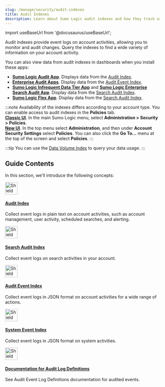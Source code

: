 ```yaml
---
slug: /manage/security/audit-indexes
title: Audit Indexes
description: Learn about Sumo Logic audit indexes and how they track user activity, access logs, and system events for compliance.
---
```


import useBaseUrl from '@docusaurus/useBaseUrl';

Audit indexes provide event logs on account activities, allowing you to monitor and audit changes. Query the indexes to find a wide variety of information on your account activity.

You can also view data from audit indexes in dashboards when you install these apps:
* [**Sumo Logic Audit App**](/docs/integrations/sumo-apps/audit/). Displays data from the [Audit Index](/docs/manage/security/audit-indexes/audit-index).
* [**Enterprise Audit Apps**](/docs/integrations/sumo-apps/enterprise-audit/). Display data from the [Audit Event Index](/docs/manage/security/audit-indexes/audit-event-index).
* [**Sumo Logic Infrequent Data Tier App**](/docs/integrations/sumo-apps/infrequent-data-tier) and [**Sumo Logic Enterprise Search Audit App**](/docs/integrations/sumo-apps/enterprise-search-audit/). Display data from the [Search Audit Index](/docs/manage/security/audit-indexes/search-audit-index).
* [**Sumo Logic Flex App**](/docs/integrations/sumo-apps/flex). Display data from the [Search Audit Index](/docs/manage/security/audit-indexes/search-audit-index).

:::note
Availability of the indexes differs according to your account type. You can enable access to audit indexes in the **Policies** tab. <br/>[**Classic UI**](/docs/get-started/sumo-logic-ui-classic). In the main Sumo Logic menu, select **Administration > Security > Policies**. <br/>[**New UI**](/docs/get-started/sumo-logic-ui). In the top menu select **Administration**, and then under **Account Security Settings** select **Policies**. You can also click the **Go To...** menu at the top of the screen and select **Policies**. 
:::

:::tip
You can use the [Data Volume Index](/docs/manage/ingestion-volume/data-volume-index/) to query your data usage.
:::

## Guide Contents

In this section, we'll introduce the following concepts:

<div className="box-wrapper">
<div className="box smallbox card">
  <div className="container">
  <a href="/docs/manage/security/audit-indexes/audit-index"><img src={useBaseUrl('img/icons/security/security.png')} alt="Shield icon" width="40"/><h4>Audit Index</h4></a>
  <p>Collect event logs in plain text on account activities, such as account management, user activity, scheduled searches, and alerting.</p>
  </div>
</div>
<div className="box smallbox card">
  <div className="container">
  <a href="/docs/manage/security/audit-indexes/search-audit-index"><img src={useBaseUrl('img/icons/security/security.png')} alt="Shield icon" width="40"/><h4>Search Audit Index</h4></a>
  <p>Collect event logs on search activities in your account.</p>
  </div>
</div>
<div className="box smallbox card">
  <div className="container">
  <a href="/docs/manage/security/audit-indexes/audit-event-index"><img src={useBaseUrl('img/icons/security/security.png')} alt="Shield icon" width="40"/><h4>Audit Event Index</h4></a>
  <p>Collect event logs in JSON format on account activities for a wide range of actions.</p>
  </div>
</div>
<div className="box smallbox card">
  <div className="container">
  <a href="/docs/manage/security/audit-indexes/system-event-index"><img src={useBaseUrl('img/icons/security/security.png')} alt="Shield icon" width="40"/><h4>System Event Index</h4></a>
  <p>Collect event logs in JSON format on system activities.</p>
  </div>
</div>
<div className="box smallbox card">
  <div className="container">
  <a href="/docs/manage/security/audit-indexes/documentation-audit-log-definitions"><img src={useBaseUrl('img/icons/security/security.png')} alt="Shield icon" width="40"/><h4>Documentation for Audit Log Definitions</h4></a>
  <p>See Audit Event Log Definitions documentation for audited events.</p>
  </div>
</div>
</div>
